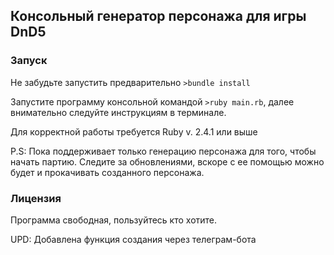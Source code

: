 ## Консольный генератор персонажа для игры DnD5

### Запуск

Не забудьте запустить предварительно `>bundle install`

Запустите программу консольной командой `>ruby main.rb`, далее внимательно следуйте инструкциям в терминале.

Для корректной работы требуется Ruby v. 2.4.1 или выше

P.S: Пока поддерживает только генерацию персонажа для того, чтобы начать партию. Следите за обновлениями, вскоре с ее помощью можно будет и прокачивать созданного персонажа.

### Лицензия

Программа свободная, пользуйтесь кто хотите.

UPD: Добавлена функция создания через телеграм-бота
